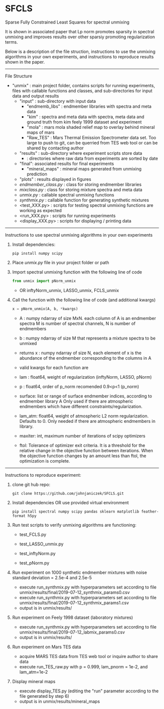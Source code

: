 # SFCLS
Sparse Fully Constrained Least Squares for spectral unmixing

It is shown in associated paper that Lp norm promotes sparsity in spectral unmixing and improves results over other sparsiy promoting regularization terms.

Below is a description of the file struction, instructions to use the unmixing algorithms in your own experiments, and instructions to reproduce results shown in the paper.
____________________________________________________________
File Structure

- "unmix" : main project folder, contains scripts for running experiments, files with callable 
            functions and classes, and sub-directories for input data and output results
    - "input" : sub-directory with input data
        - "endmemb_libs" :  endmember libraries with spectra and meta data
        - "kim" :   spectra and meta data with spectra, meta data and ground truth from
                    kim feely 1999 dataset and experiment
        - "mola" :  mars mola shaded relief map to overlay behind mineral maps of mars
        - "Raw_TES" : Mars Thermal Emission Spectrometer data set. Too large to push to git, can be querried from TES web tool or can be 			shared by contacting author
    - "results" : sub-directory where experiment scripts store data
        - <Year-Month-Day> : directories where raw data from experiments are sorted by date
	- "final": associated results for final experiments
        - "mineral_maps" : mineral maps generated from unmixing prediction
	- "plots" : results displayed in figures
    - *endmember_class.py* : class for storing endmember libraries
    - *mixclass.py* : class for storing mixture spectra and meta data
    - *unmix.py* : callable spectral unmixing functions
    - *synthmix.py* : callable function for generating synthetic mixtures
    - <test_XXX.py> : scripts for testing spectral unmixing functions are working as expected
    - <run_XXX.py> : scripts for running experiments
    - <display_XXX.py> : scripts for displaying / printing data

____________________________________________________________

Instructions to use spectral unmixing algorithms in your own experiments

1. Install dependencies:
	```
	pip install numpy scipy
	```
2. Place *unmix.py* file in your project folder or path

3. Import spectral unmixing function with the following line of code

	``` python
	from unmix import pNorm_unmix
	```
    - OR inftyNorm_unmix, LASSO_unmix, FCLS_unmix
    
4. Call the function with the following line of code (and additional kwargs)

	```python
	x = pNorm_unmix(A, b, *kwargs)
	```    
    - A : numpy ndarray of size MxN. each column of A is an endmember spectra
        M is number of spectral channels, N is number of endmembers
    - b : numpy ndarray of size M that represents a mixture spectra to be unmixed
    
    - returns x : numpy ndarray of size N, each element of x is the abundance
                of the endmember corresponding to the columns in A
    
    - valid kwargs for each function are
    
    - lam : float64, weight of regularization (inftyNorm, LASSO, pNorm)
    - p : float64, order of p_norm recomended 0.9<p<1 (p_norm)
    - surface: list or range of surface endmember indices, according to endmember library A Only used if there are atmospheric endmembers which have different constraints/regularization. 
    - lam_atm: float64, weight of atmospheric L2 norm regularization. Defaults to 0. Only needed if there are atmospheric endmembers in library.
    - maxiter: int, maximum number of iterations of scipy optimizers
    - ftol: Tolerance of optimizer exit criteria. It is a threshold for the relative change in the objective function between iterations. When the objective function changes by an amount less than ftol, the optimization is complete.


_____________________________________________________________

Instructions to reproduce experiment:
1. clone git hub repo:
	
	```
	git clone https://github.com/johnjaniczek/SFCLS.git
	```
	
2. Install dependencies OR use provided virtual environment
	```
	pip install spectral numpy scipy pandas sklearn matplotlib feather-format h5py
	```
	
3. Run test scripts to verify unmixing algorithms are functioning:
	
	- test_FCLS.py

	- test_LASSO_unmix.py
	
	- test_inftyNorm.py
	
	- test_pNorm.py

4. Run experiment on 1000 synthetic endmember mixtures with noise standard deviation = 2.5e-4 and 2.5e-5

	- execute run_synthmix.py with hyperparameters set according to file unmix/results/final/2019-07-12_synthmix_params0.csv
	- execute run_synthmix.py with hyperparameters set according to file unmix/results/final/2019-07-12_synthmix_params1.csv
	- output is in unmix/results/<Todays Date>
	
5. Run experiment on Feely 1998 dataset (laboratory mixtures)

	- execute run_synthmix.py with hyperparameters set according to file unmix/results/final/2019-07-12_labmix_params0.csv
	- output is in unmix/results/<Todays Date>

6. Run experiment on Mars TES data

	- acquire MARS TES data from TES web tool or inquire author to share data
	- execute run_TES_raw.py with p = 0.999, lam_pnorm = 1e-2, and lam_atm=1e-2

7. Display mineral maps
	
	- execute display_TES.py (editing the "run" parameter according to the file generated by step 6)
	- output is in unmix/results/mineral_maps


    
    
